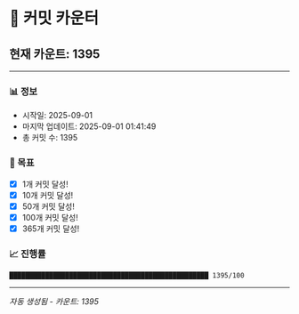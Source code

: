 # 🔢 커밋 카운터

## 현재 카운트: 1395

---

### 📊 정보
- 시작일: 2025-09-01
- 마지막 업데이트: 2025-09-01 01:41:49
- 총 커밋 수: 1395

### 🎯 목표
- [x] 1개 커밋 달성!
- [x] 10개 커밋 달성!
- [x] 50개 커밋 달성!
- [x] 100개 커밋 달성!
- [x] 365개 커밋 달성!

### 📈 진행률
```
██████████████████████████████████████████████████ 1395/100
```

---
*자동 생성됨 - 카운트: 1395*
